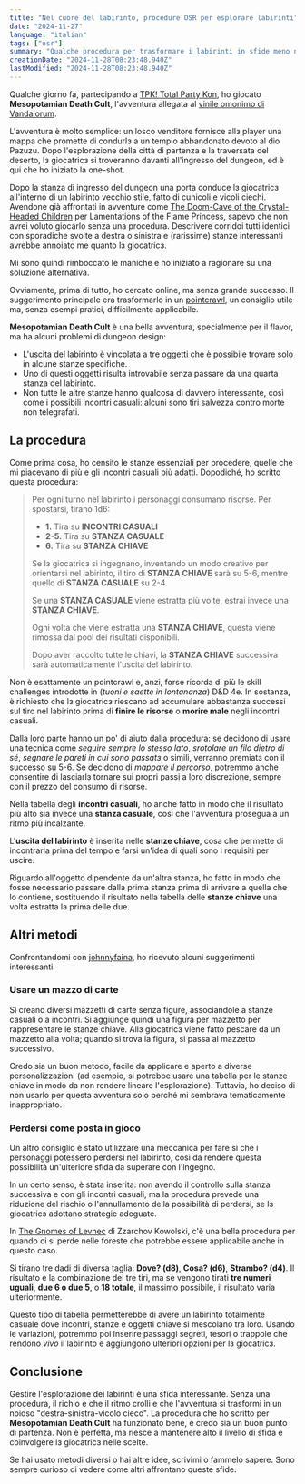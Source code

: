 ```yaml
---
title: "Nel cuore del labirinto, procedure OSR per esplorare labirinti"
date: "2024-11-27"
language: "italian"
tags: ["osr"]
summary: "Qualche procedura per trasformare i labirinti in sfide meno noiose per chi gioca e chi facilita"
creationDate: "2024-11-28T08:23:48.940Z"
lastModified: "2024-11-28T08:23:48.940Z"
---
```


Qualche giorno fa, partecipando a [TPK! Total Party Kon](https://www.totalpartykon.it/), ho giocato **Mesopotamian Death Cult**, l'avventura allegata al [vinile omonimo di Vandalorum](https://heimatderkatastrophe.bandcamp.com/album/hdk-58-mesopotamian-death-cult).

L'avventura è molto semplice: un losco venditore fornisce allɜ player una mappa che promette di condurlɜ a un tempio abbandonato devoto al dio Pazuzu. Dopo l'esplorazione della città di partenza e la traversata del deserto, lɜ giocatricɜ si troveranno davanti all'ingresso del dungeon, ed è qui che ho iniziato la one-shot.

Dopo la stanza di ingresso del dungeon una porta conduce lɜ giocatricɜ all'interno di un labirinto vecchio stile, fatto di cunicoli e vicoli ciechi. Avendone già affrontati in avventure come [The Doom-Cave of the Crystal-Headed Children](https://www.drivethrurpg.com/en/product/132808/the-doom-cave-of-the-crystal-headed-children) per Lamentations of the Flame Princess, sapevo che non avrei voluto giocarlo senza una procedura. Descrivere corridoi tutti identici con sporadiche svolte a destra o sinistra e (rarissime) stanze interessanti avrebbe annoiato me quanto lɜ giocatricɜ.

Mi sono quindi rimboccato le maniche e ho iniziato a ragionare su una soluzione alternativa.

Ovviamente, prima di tutto, ho cercato online, ma senza grande successo. Il suggerimento principale era trasformarlo in un [pointcrawl](https://thealexandrian.net/wordpress/48666/roleplaying-games/pointcrawls), un consiglio utile ma, senza esempi pratici, difficilmente applicabile.

**Mesopotamian Death Cult** è una bella avventura, specialmente per il flavor, ma ha alcuni problemi di dungeon design:

- L'uscita del labirinto è vincolata a tre oggetti che è possibile trovare solo in alcune stanze specifiche.
- Uno di questi oggetti risulta introvabile senza passare da una quarta stanza del labirinto.
- Non tutte le altre stanze hanno qualcosa di davvero interessante, così come i possibili incontri casuali: alcuni sono tiri salvezza contro morte non telegrafati.

## La procedura

Come prima cosa, ho censito le stanze essenziali per procedere, quelle che mi piacevano di più e gli incontri casuali più adatti. Dopodiché, ho scritto questa procedura:

> Per ogni turno nel labirinto i personaggi consumano risorse. Per spostarsi, tirano 1d6:
>
> - **1.** Tira su **INCONTRI CASUALI**
> - **2-5.** Tira su **STANZA CASUALE**
> - **6.** Tira su **STANZA CHIAVE**
>
> Se lɜ giocatricɜ si ingegnano, inventando un modo creativo per orientarsi nel labirinto, il tiro di **STANZA CHIAVE** sarà su 5-6, mentre quello di **STANZA CASUALE** su 2-4.
>
> Se una **STANZA CASUALE** viene estratta più volte, estrai invece una **STANZA CHIAVE**.
>
> Ogni volta che viene estratta una **STANZA CHIAVE**, questa viene rimossa dal pool dei risultati disponibili.
>
> Dopo aver raccolto tutte le chiavi, la **STANZA CHIAVE** successiva sarà automaticamente l'uscita del labirinto.

Non è esattamente un pointcrawl e, anzi, forse ricorda di più le skill challenges introdotte in (_tuoni e saette in lontananza_) D\&D 4e. In sostanza, è richiesto che lɜ giocatricɜ riescano ad accumulare abbastanza successi sul tiro nel labirinto prima di **finire le risorse** o **morire male** negli incontri casuali.

Dalla loro parte hanno un po' di aiuto dalla procedura: se decidono di usare una tecnica come _seguire sempre lo stesso lato_, _srotolare un filo dietro di sé_, _segnare le pareti in cui sono passatɜ_ o simili, verranno premiatɜ con il successo su 5-6. Se decidono di _mappare il percorso_, potremmo anche consentire di lasciarlɜ tornare sui propri passi a loro discrezione, sempre con il prezzo del consumo di risorse.

Nella tabella degli **incontri casuali**, ho anche fatto in modo che il risultato più alto sia invece una **stanza casuale**, così che l'avventura prosegua a un ritmo più incalzante.

L'**uscita del labirinto** è inserita nelle **stanze chiave**, cosa che permette di incontrarla prima del tempo e farsi un'idea di quali sono i requisiti per uscire.

Riguardo all'oggetto dipendente da un'altra stanza, ho fatto in modo che fosse necessario passare dalla prima stanza prima di arrivare a quella che lo contiene, sostituendo il risultato nella tabella delle **stanze chiave** una volta estratta la prima delle due.

## Altri metodi

Confrontandomi con [johnnyfaina](https://johnny-faina.itch.io/), ho ricevuto alcuni suggerimenti interessanti.

### Usare un mazzo di carte

Si creano diversi mazzetti di carte senza figure, associandole a stanze casuali o a incontri. Si aggiunge quindi una figura per mazzetto per rappresentare le stanze chiave. Allɜ giocatricɜ viene fatto pescare da un mazzetto alla volta; quando si trova la figura, si passa al mazzetto successivo.

Credo sia un buon metodo, facile da applicare e aperto a diverse personalizzazioni (ad esempio, si potrebbe usare una tabella per le stanze chiave in modo da non rendere lineare l'esplorazione). Tuttavia, ho deciso di non usarlo per questa avventura solo perché mi sembrava tematicamente inappropriato.

### Perdersi come posta in gioco

Un altro consiglio è stato utilizzare una meccanica per fare sì che i personaggi potessero perdersi nel labirinto, così da rendere questa possibilità un'ulteriore sfida da superare con l'ingegno.

In un certo senso, è stata inserita: non avendo il controllo sulla stanza successiva e con gli incontri casuali, ma la procedura prevede una riduzione del rischio o l'annullamento della possibilità di perdersi, se lɜ giocatricɜ adottano strategie adeguate.

In [The Gnomes of Levnec](https://www.drivethrurpg.com/en/product/110415/the-gnomes-of-levnec) di Zzarchov Kowolski, c'è una bella procedura per quando ci si perde nelle foreste che potrebbe essere applicabile anche in questo caso.

Si tirano tre dadi di diversa taglia: **Dove? (d8)**, **Cosa? (d6)**, **Strambo? (d4)**. Il risultato è la combinazione dei tre tiri, ma se vengono tirati **tre numeri uguali**, **due 6 o due 5**, o **18 totale**, il massimo possibile, il risultato varia ulteriormente.

Questo tipo di tabella permetterebbe di avere un labirinto totalmente casuale dove incontri, stanze e oggetti chiave si mescolano tra loro. Usando le variazioni, potremmo poi inserire passaggi segreti, tesori o trappole che rendono _vivo_ il labirinto e aggiungono ulteriori opzioni per lɜ giocatricɜ.

## Conclusione

Gestire l'esplorazione dei labirinti è una sfida interessante. Senza una procedura, il richio è che il ritmo crolli e che l'avventura si trasformi in un noioso "destra-sinistra-vicolo cieco". La procedura che ho scritto per **Mesopotamian Death Cult** ha funzionato bene, e credo sia un buon punto di partenza. Non è perfetta, ma riesce a mantenere alto il livello di sfida e coinvolgere lɜ giocatricɜ nelle scelte.

Se hai usato metodi diversi o hai altre idee, scrivimi o fammelo sapere. Sono sempre curioso di vedere come altri affrontano queste sfide.
